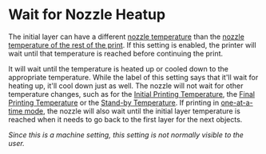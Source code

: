 Wait for Nozzle Heatup
====
The initial layer can have a different [nozzle temperature](../material/material_print_temperature_layer_0.md) than the [nozzle temperature of the rest of the print](../material/material_print_temperature.md). If this setting is enabled, the printer will wait until that temperature is reached before continuing the print.

It will wait until the temperature is heated up or cooled down to the appropriate temperature. While the label of this setting says that it'll wait for heating up, it'll cool down just as well. The nozzle will not wait for other temperature changes, such as for the [Initial Printing Temperature](../material/material_initial_print_temperature.md), the [Final Printing Temperature](../material/material_final_print_temperature.md) or the [Stand-by Temperature](../material/material_standby_temperature.md). If printing in [one-at-a-time mode](../blackmagic/print_sequence.md), the nozzle will also wait until the initial layer temperature is reached when it needs to go back to the first layer for the next objects.

*Since this is a machine setting, this setting is not normally visible to the user.*